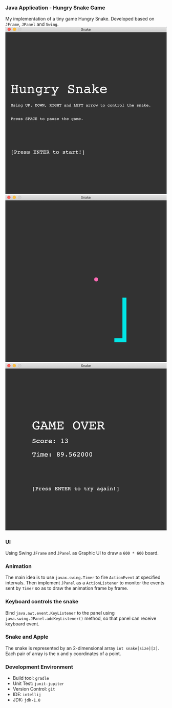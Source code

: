 ### Java Application - Hungry Snake Game

My implementation of a tiny game Hungry Snake. Developed based on `JFrame`, `JPanel` and `Swing`.
![snake-welcome](imgs/snake-welcome.png)
![snake-gameplay](imgs/snake-gameplay.png)
![snake-gameover](imgs/snake-gameover.png)

### UI
Using Swing `JFrame` and `JPanel` as Graphic UI to draw a `600 * 600` board.

### Animation
The main idea is to use `javax.swing.Timer` to fire `ActionEvent` at specified intervals. Then implement `JPanel` as a `ActionListener` to monitor the events sent by `Timer` so as to draw the animation frame by frame.

### Keyboard controls the snake
Bind `java.awt.event.KeyListener` to the panel using `java.swing.JPanel.addKeyListener()` method, so that panel can receive keyboard event.

### Snake and Apple
The snake is represented by an 2-dimensional array `int snake[size][2]`. Each pair of array is the x and y coordinates of a point.

### Development Environment
- Build tool: `gradle`
- Unit Test: `junit-jupiter`
- Version Control: `git`
- IDE: `intellij`
- JDK: `jdk-1.8`



